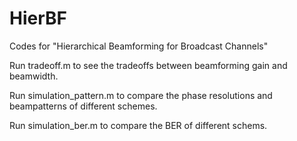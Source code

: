 # HierBF
Codes for "Hierarchical Beamforming for Broadcast Channels"

Run tradeoff.m to see the tradeoffs between beamforming gain and beamwidth.

Run simulation_pattern.m to compare the phase resolutions and beampatterns of different schemes.

Run simulation_ber.m to compare the BER of different schems.
